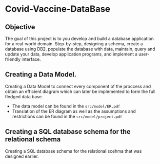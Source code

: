 # Covid-Vaccine-DataBase


## Objective

The goal of this project is to you develop and build a database application for a real-world domain. Step-by-step, designing a schema, create a database using DB2, populate the database with data, maintain, query and update your data, develop application programs, and implement a user-friendly interface. 

## Creating a Data Model.

Creating a Data Model to connect every component of the proccess and obtain an efficient diagram which can later be implemented to form the full fledged data base. 

- The data model can be found in the `src/model/ER.pdf`
- Translation of the ER diagram as well as the assumptions and restrictions can be found in the `src/model/project.pdf`

## Creating a SQL database schema for the relational schema

Creating a SQL database schema for the relational scehma that was designed earlier. 

